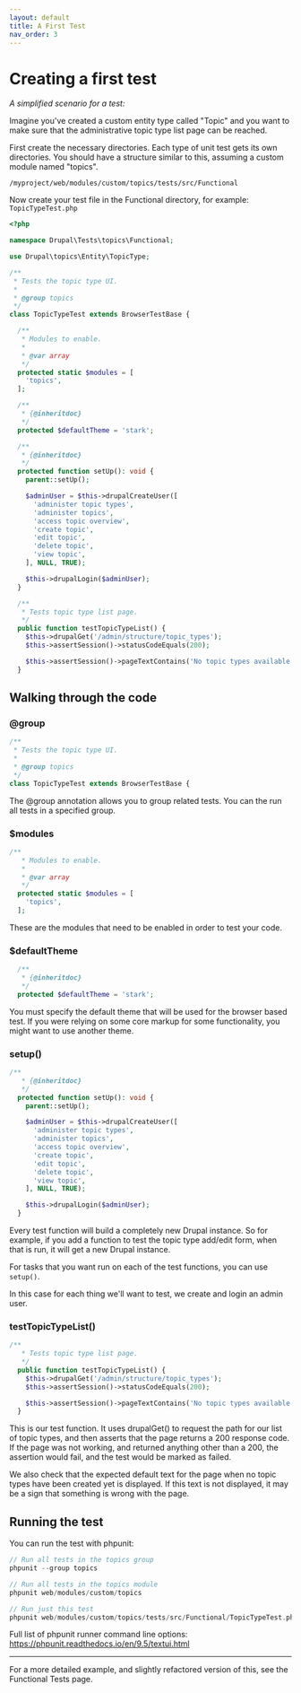 ```yaml
---
layout: default
title: A First Test
nav_order: 3
---
```


# Creating a first test

*A simplified scenario for a test:*

Imagine you've created a custom entity type called "Topic" and you want to make sure that the administrative topic type list page can be reached.

First create the necessary directories. Each type of unit test gets its own directories. You should have a structure similar to this, assuming a custom module named "topics".

`/myproject/web/modules/custom/topics/tests/src/Functional`

Now create your test file in the Functional directory, for example: `TopicTypeTest.php`

```php
<?php

namespace Drupal\Tests\topics\Functional;

use Drupal\topics\Entity\TopicType;

/**
 * Tests the topic type UI.
 *
 * @group topics
 */
class TopicTypeTest extends BrowserTestBase {

  /**
   * Modules to enable.
   *
   * @var array
   */
  protected static $modules = [
    'topics',
  ];

  /**
   * {@inheritdoc}
   */
  protected $defaultTheme = 'stark';

  /**
   * {@inheritdoc}
   */
  protected function setUp(): void {
    parent::setUp();

    $adminUser = $this->drupalCreateUser([
      'administer topic types',
      'administer topics',
      'access topic overview',
      'create topic',
      'edit topic',
      'delete topic',
      'view topic',
    ], NULL, TRUE);

    $this->drupalLogin($adminUser);
  }

  /**
   * Tests topic type list page.
   */
  public function testTopicTypeList() {
    $this->drupalGet('/admin/structure/topic_types');
    $this->assertSession()->statusCodeEquals(200);

    $this->assertSession()->pageTextContains('No topic types available.');
  }
```

## Walking through the code

### @group
```php
/**
 * Tests the topic type UI.
 *
 * @group topics
 */
class TopicTypeTest extends BrowserTestBase {
```

The @group annotation allows you to group related tests. 
You can the run all tests in a specified group.

### $modules
```php
/**
   * Modules to enable.
   *
   * @var array
   */
  protected static $modules = [
    'topics',
  ];
```
These are the modules that need to be enabled in order to test your code. 

### $defaultTheme
```php
  /**
   * {@inheritdoc}
   */
  protected $defaultTheme = 'stark';
```
You must specify the default theme that will be used for the browser based test. 
If you were relying on some core markup for some functionality, you might want to use another theme.

### setup()
```php
/**
   * {@inheritdoc}
   */
  protected function setUp(): void {
    parent::setUp();

    $adminUser = $this->drupalCreateUser([
      'administer topic types',
      'administer topics',
      'access topic overview',
      'create topic',
      'edit topic',
      'delete topic',
      'view topic',
    ], NULL, TRUE);

    $this->drupalLogin($adminUser);
  }
```
Every test function will build a completely new Drupal instance. So for example, if you add a function to test the topic type add/edit form, when that is run, it will get a new Drupal instance.

For tasks that you want run on each of the test functions, you can use `setup()`.

In this case for each thing we'll want to test, we create and login an admin user.

### testTopicTypeList()
```php
/**
   * Tests topic type list page.
   */
  public function testTopicTypeList() {
    $this->drupalGet('/admin/structure/topic_types');
    $this->assertSession()->statusCodeEquals(200);

    $this->assertSession()->pageTextContains('No topic types available.');
  }
```
This is our test function. It uses drupalGet() to request the path for our list of topic types, and then asserts that the page returns a 200 response code. If the page was not working, and returned anything other than a 200, the assertion would fail, and the test would be marked as failed.

We also check that the expected default text for the page when no topic types have been created yet is displayed. If this text is not displayed, it may be a sign that something is wrong with the page.

## Running the test
You can run the test with phpunit:  

```php
// Run all tests in the topics group
phpunit --group topics
```

```php
// Run all tests in the topics module
phpunit web/modules/custom/topics
```

```php
// Run just this test
phpunit web/modules/custom/topics/tests/src/Functional/TopicTypeTest.php
```

Full list of phpunit runner command line options:
https://phpunit.readthedocs.io/en/9.5/textui.html

---

For a more detailed example, and slightly refactored version of this, see the Functional Tests page.